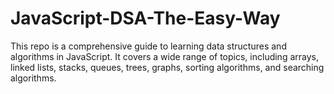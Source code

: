 # JavaScript-DSA-The-Easy-Way
This repo is a comprehensive guide to learning data structures and algorithms in JavaScript. It covers a wide range of topics, including arrays, linked lists, stacks, queues, trees, graphs, sorting algorithms, and searching algorithms. 

